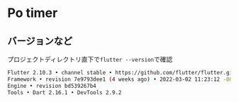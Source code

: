 # Po timer


## バージョンなど
プロジェクトディレクトリ直下で`flutter --version`で確認
```sh
Flutter 2.10.3 • channel stable • https://github.com/flutter/flutter.git
Framework • revision 7e9793dee1 (4 weeks ago) • 2022-03-02 11:23:12 -0600
Engine • revision bd539267b4
Tools • Dart 2.16.1 • DevTools 2.9.2
```